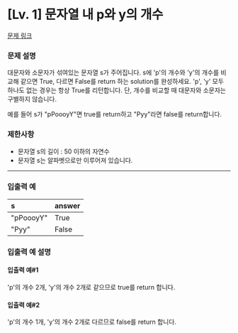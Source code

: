 # [Lv. 1] 문자열 내 p와 y의 개수

[문제 링크](https://school.programmers.co.kr/learn/courses/30/lessons/12916?language=python3)

### 문제 설명
대문자와 소문자가 섞여있는 문자열 s가 주어집니다. s에 'p'의 개수와 'y'의 개수를 비교해 같으면 True, 다르면 False를 return 하는 solution를 완성하세요. 'p', 'y' 모두 하나도 없는 경우는 항상 True를 리턴합니다. 단, 개수를 비교할 때 대문자와 소문자는 구별하지 않습니다.

예를 들어 s가 "pPoooyY"면 true를 return하고 "Pyy"라면 false를 return합니다.

### 제한사항
- 문자열 s의 길이 : 50 이하의 자연수
- 문자열 s는 알파벳으로만 이루어져 있습니다.
***

### 입출력 예
| s               | answer |
|:------------|:---------|
| "pPoooyY"	 | True     |
| "Pyy"	        | False    |

### 입출력 예 설명

#### 입출력 예#1
'p'의 개수 2개, 'y'의 개수 2개로 같으므로 true를 return 합니다.

#### 입출력 예#2
'p'의 개수 1개, 'y'의 개수 2개로 다르므로 false를 return 합니다.